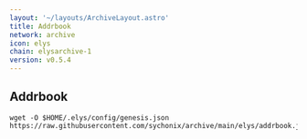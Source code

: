 ```yaml
---
layout: '~/layouts/ArchiveLayout.astro'
title: Addrbook
network: archive
icon: elys
chain: elysarchive-1
version: v0.5.4
---
```

## Addrbook

```
wget -O $HOME/.elys/config/genesis.json 
https://raw.githubusercontent.com/sychonix/archive/main/elys/addrbook.json
```
